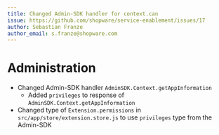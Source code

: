 ```yaml
---
title: Changed Admin-SDK handler for context.can
issue: https://github.com/shopware/service-enablement/issues/17
author: Sebastian Franze
author_email: s.franze@shopware.com
---
```

# Administration
* Changed Admin-SDK handler `AdminSDK.Context.getAppInformation`  
  * Added `privileges` to response of `AdminSDK.Context.getAppInformation`
* Changed type of `Extension.permissions` in `src/app/store/extension.store.js` to use `privileges` type from the Admin-SDK